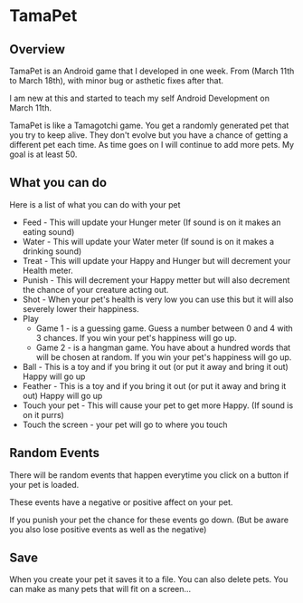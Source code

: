 # TamaPet

## Overview

TamaPet is an Android game that I developed in one week. From (March 11th to March 18th), with minor bug or asthetic fixes after that.

I am new at this and started to teach my self Android Development on March 11th. 

TamaPet is like a Tamagotchi game. You get a randomly generated pet that you try to keep alive. They don't evolve but you have a chance of getting a different pet each time. As time goes on I will continue to add more pets. My goal is at least 50.

## What you can do

Here is a list of what you can do with your pet

- Feed - This will update your Hunger meter (If sound is on it makes an eating sound)
- Water - This will update your Water meter (If sound is on it makes a drinking sound)
- Treat - This will update your Happy and Hunger but will decrement your Health meter.
- Punish - This will decrement your Happy metter but will also decrement the chance of your creature acting out.
- Shot - When your pet's health is very low you can use this but it will also severely lower their happiness.
- Play
  - Game 1 - is a guessing game. Guess a number between 0 and 4 with 3 chances. If you win your pet's happiness will go up.
  - Game 2 - is a hangman game. You have about a hundred words that will be chosen at random. If you win your pet's happiness will go up.
- Ball - This is a toy and if you bring it out (or put it away and bring it out) Happy will go up
- Feather - This is a toy and if you bring it out (or put it away and bring it out) Happy will go up
- Touch your pet - This will cause your pet to get more Happy. (If sound is on it purrs)
- Touch the screen - your pet will go to where you touch

## Random Events

There will be random events that happen everytime you click on a button if your pet is loaded. 

These events have a negative or positive affect on your pet.

If you punish your pet the chance for these events go down. (But be aware you also lose positive events as well as the negative)

## Save

When you create your pet it saves it to a file. You can also delete pets. You can make as many pets that will fit on a screen...

